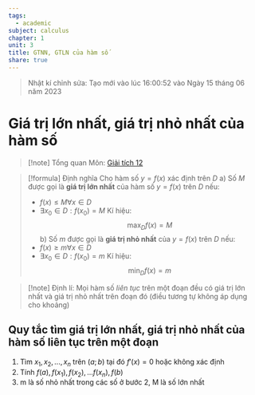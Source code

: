 ```yaml
---
tags:
  - academic
subject: calculus
chapter: 1
unit: 3
title: GTNN, GTLN của hàm số
share: true
---
```




> Nhật kí chỉnh sửa:
> Tạo mới vào lúc 16:00:52 vào Ngày 15 tháng 06 năm 2023

# Giá trị lớn nhất, giá trị nhỏ nhất của hàm số

>[!note] Tổng quan
>Môn: [Giải tích 12](./101_12_01_giai_tich.md)

>[!formula] Định nghĩa
> Cho hàm số $y = f(x)$ xác định trên $D$
> a) Số $M$ được gọi là **giá trị lớn nhất** của hàm số $y = f(x)$ trên $D$ nếu:
> 	- $f(x) \le M \forall x \in D$
> 	- $\exists x_0 \in D : f(x_0) = M$
> Kí hiệu:
> $$\max_{D}{f(x)} = M$$
> b) Số $m$ được gọi là **giá trị nhỏ nhất** của $y=f(x)$ trên $D$ nếu:
> 	- $f(x) \ge m \forall x \in D$
> 	- $\exists x_0 \in D : f(x_0) = m$
> Kí hiệu:
> $$\min_{D}{f(x)} = m$$

>[!note] Định lí:
>Mọi hàm số _liên tục_ trên một đoạn đều có giá trị lớn nhất và giá trị nhỏ nhất trên đoạn đó
>(điều tương tự không áp dụng cho khoảng)

## Quy tắc tìm giá trị lớn nhất, giá trị nhỏ nhất của hàm số liên tục trên một đoạn
1. Tìm $x_1,x_2,...,x_n$ trên $(a;b)$ tại đó $f'(x) = 0$ hoặc không xác định
2. Tính $f(a),f(x_1),f(x_2),...f(x_n),f(b)$
3. m là số nhỏ nhất trong các số ở bước 2, M là số lớn nhất